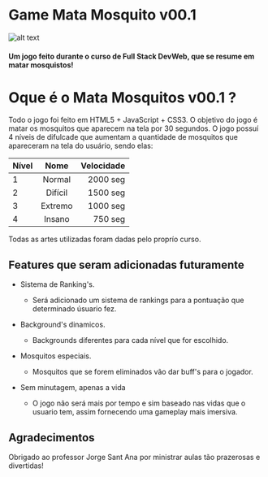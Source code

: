 # Game Mata Mosquito v00.1 
![alt text](https://github.com/deverebor/GameMataMosquito/blob/main/Projeto%20-%20Game%20Mata%20Mosquito/img/game.png "Logo titulo 1")

#### Um jogo feito durante o curso de Full Stack DevWeb, que se resume em matar mosquistos!

# Oque é o Mata Mosquitos v00.1 ?

 Todo o jogo foi feito em HTML5 + JavaScript + CSS3. O objetivo do jogo é matar os mosquitos que aparecem na tela por 30 segundos. O jogo possuí 4 níveis de difulcade que aumentam a quantidade de mosquitos que apareceram na tela do usuário, sendo elas:

 | Nível      | Nome          | Velocidade  |
| ------------- |:-------------:| -----:|
| 1           | Normal          | 2000 seg |
| 2           | Difícil         | 1500 seg |
| 3           | Extremo         | 1000 seg |
| 4           | Insano          |  750 seg |

Todas as artes utilizadas foram dadas pelo proprío curso.



## Features que seram adicionadas futuramente

* Sistema de Ranking's.
   * Será adicionado um sistema de rankings para a pontuação que determinado úsuario fez.

* Background's dinamicos.
   * Backgrounds diferentes para cada nível que for escolhido.

* Mosquitos especiais.
   * Mosquitos que se forem eliminados vão dar buff's para o jogador.
* Sem minutagem, apenas a vida
   * O jogo não será mais por tempo e sim baseado nas vidas que o usuario tem, assim fornecendo uma gameplay mais imersiva.


## Agradecimentos

Obrigado ao professor Jorge Sant Ana por ministrar aulas tão prazerosas e divertidas!